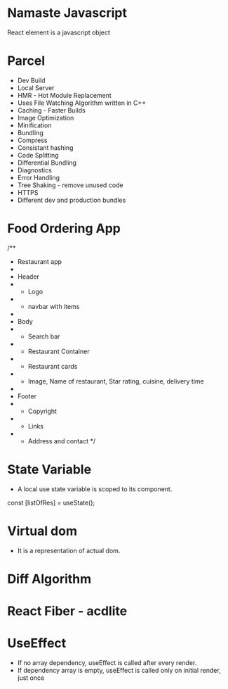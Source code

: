 # Namaste Javascript

React element is a javascript object

# Parcel

- Dev Build
- Local Server
- HMR - Hot Module Replacement
- Uses File Watching Algorithm written in C++
- Caching - Faster Builds
- Image Optimization
- Minification
- Bundling
- Compress
- Consistant hashing
- Code Splitting
- Differential Bundling
- Diagnostics
- Error Handling
- Tree Shaking - remove unused code
- HTTPS
- Different dev and production bundles

# Food Ordering App

/\*\*

- Restaurant app
-
- Header
- - Logo
- - navbar with items
-
- Body
- - Search bar
- - Restaurant Container
- - Restaurant cards
- - Image, Name of restaurant, Star rating, cuisine, delivery time
-
- Footer
- - Copyright
- - Links
- - Address and contact
    \*/

# State Variable

- A local use state variable is scoped to its component.

const [listOfRes] = useState();

# Virtual dom

- It is a representation of actual dom.

# Diff Algorithm

# React Fiber - acdlite

# UseEffect

- If no array dependency, useEffect is called after every render.
- If dependency array is empty, useEffect is called only on initial render, just once
